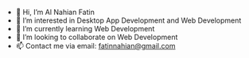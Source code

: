 - 👋 Hi, I’m Al Nahian Fatin
- 👀 I’m interested in Desktop App Development and Web Development
- 🌱 I’m currently learning Web Development
- 💞️ I’m looking to collaborate on Web Development
- 📫 Contact me via email: fatinnahian@gmail.com


<!---
AlNahianFatin/AlNahianFatin is a ✨ special ✨ repository because its `README.md` (this file) appears on your GitHub profile.
You can click the Preview link to take a look at your changes.
--->
